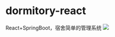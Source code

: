 # dormitory-react
React+SpringBoot，宿舍简单的管理系统
![](https://user-images.githubusercontent.com/32991121/235281725-d4516777-c5c4-4379-b4dd-a7094c263fe6.png)
